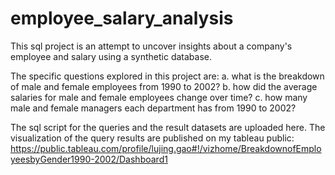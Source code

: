 # employee_salary_analysis
This sql project is an attempt to uncover insights about a company's employee and salary using a synthetic database.

The specific questions explored in this project are: 
a. what is the breakdown of male and female employees from 1990 to 2002? 
b. how did the average salaries for male and female employees change over time?
c. how many male and female managers each department has from 1990 to 2002?

The sql script for the queries and the result datasets are uploaded here. The visualization of the query results are published on my tableau public: https://public.tableau.com/profile/lujing.gao#!/vizhome/BreakdownofEmployeesbyGender1990-2002/Dashboard1
